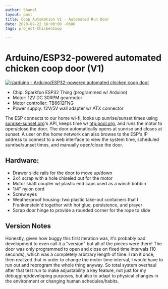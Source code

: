 ```yaml
---
author: Shanel
layout: post
title: Coop Automation V1 - Automated Run Door
date: 2020-07-22 16:00:00 -0600
tags: project-ChickenCoop

---
```

# Arduino/ESP32-powered automated chicken coop door (V1)

[![r/arduino - Arduino/ESP32-powered automated chicken coop door](https://preview.redd.it/mjpqnuy8gj651.jpg?width=640&crop=smart&auto=webp&s=03b4bcf03d1cf3d64b5e6149fb19d389b98e7a9a)](https://i.redd.it/mjpqnuy8gj651.jpg)

* Chip: Sparkfun ESP32 Thing (programmed w/ Arduino)
* Motor: 12V DC 30RPM gearmotor
* Motor controller: TB6612FNG
* Power supply: 12V/5V wall adapter w/ ATX connector

The ESP connects to our home wi-fi, looks up sunrise/sunset times using [sunrise-sunset.org](https://sunrise-sunset.org/)'s API, keeps time w/ [ntp.pool.org](https://ntp.pool.org/), and runs the motor to open/close the door. The door automatically opens at sunrise and closes at sunset. A user on the home network can also browse to the ESP's IP address to connect to a web interface to view the system time, scheduled sunrise/sunset times, and manually open/close the door.

## Hardware:

* Drawer slide rails for the door to move up/down
* 2x4 scrap with a hole chiseled out for the motor
* Motor shaft coupler w/ plastic end caps used as a winch bobbin
* 1/4" nylon cord
* Screw eyes
* Weatherproof housing: two plastic take-out containers that I Frankenstein'd together with hot glue, persistence, and prayer
* Scrap door hinge to provide a rounded corner for the rope to slide

## Version Notes

Honestly, given how buggy this first iteration was, it's probably bad development to even call it a "version" but all of the pieces were there! The door was only programmed to open and close on fixed time intervals (10 seconds), which was a completely arbitrary length of time. I ran it once, then realized that in order to change the motor time interval, I would have to run out and reprogram the whole thing anyway. So total system overhaul after that test run to make adjustability a key feature, not just for my debugging/developing purposes, but also to adapt to physical changes in the environment or changing human schedules/habits.